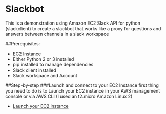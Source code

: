 # Slackbot
This is a demonstration using Amazon EC2 Slack API for python (slackclient) to create a slackbot that works like a proxy for questions and answers between channels in a slack workspace

##Prerequisites:
- EC2 Instance
- Either Python 2 or 3 installed
- pip installed to manage dependencies 
- Slack client installed 
- Slack workspace and Account 

##Step-by-step
###Launch and connect to your EC2 Instance
first thing you need to do is to Launch your EC2 instance in your AWS management console or via AWS CLI (I used an t2.micro Amazon Linux 2)
- [Launch your EC2 instance](https://docs.aws.amazon.com/quickstarts/latest/vmlaunch/step-1-launch-instance.html) 
